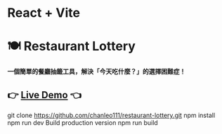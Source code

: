 # React + Vite

# 🍽️ Restaurant Lottery  

**一個簡單的餐廳抽籤工具，解決「今天吃什麼？」的選擇困難症！**  

👉 **[Live Demo](https://chanleo111.github.io/restaurant-lottery/)** 👈  
---------------------------------------------------------------------
git clone https://github.com/chanleo111/restaurant-lottery.git
npm install
npm run dev
Build production version
npm run build
